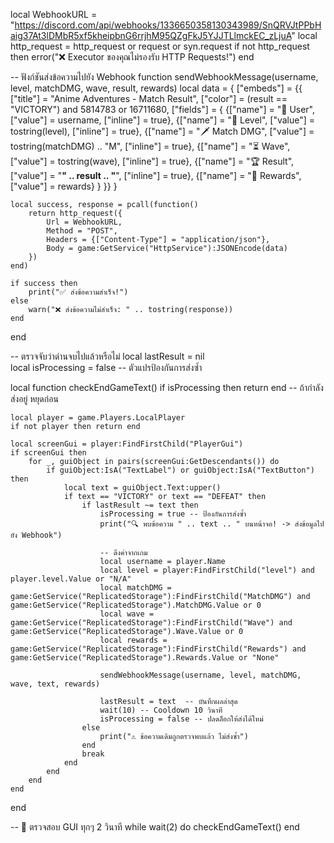 local WebhookURL = "https://discord.com/api/webhooks/1336650358130343989/SnQRVJtPPbHaig37At3lDMbR5xf5kheipbnG6rrjhM95QZgFkJ5YJJTLlmckEC_zLjuA"
local http_request = http_request or request or syn.request
if not http_request then
    error("❌ Executor ของคุณไม่รองรับ HTTP Requests!")
end

-- ฟังก์ชันส่งข้อความไปยัง Webhook
function sendWebhookMessage(username, level, matchDMG, wave, result, rewards)
    local data = {
        ["embeds"] = {{
            ["title"] = "Anime Adventures - Match Result",
            ["color"] = (result == "VICTORY") and 5814783 or 16711680,
            ["fields"] = {
                {["name"] = "👤 User", ["value"] = username, ["inline"] = true},
                {["name"] = "🔢 Level", ["value"] = tostring(level), ["inline"] = true},
                {["name"] = "🗡️ Match DMG", ["value"] = tostring(matchDMG) .. "M", ["inline"] = true},
                {["name"] = "⏳ Wave", ["value"] = tostring(wave), ["inline"] = true},
                {["name"] = "🏆 Result", ["value"] = "**" .. result .. "**", ["inline"] = true},
                {["name"] = "🎁 Rewards", ["value"] = rewards}
            }
        }}
    }

    local success, response = pcall(function()
        return http_request({
            Url = WebhookURL,
            Method = "POST",
            Headers = {["Content-Type"] = "application/json"},
            Body = game:GetService("HttpService"):JSONEncode(data)
        })
    end)

    if success then
        print("✅ ส่งข้อความสำเร็จ!")
    else
        warn("❌ ส่งข้อความไม่สำเร็จ: " .. tostring(response))
    end
end

-- ตรวจจับว่าด่านจบไปแล้วหรือไม่
local lastResult = nil  
local isProcessing = false -- ตัวแปรป้องกันการส่งซ้ำ

local function checkEndGameText()
    if isProcessing then return end -- ถ้ากำลังส่งอยู่ หยุดก่อน

    local player = game.Players.LocalPlayer
    if not player then return end

    local screenGui = player:FindFirstChild("PlayerGui") 
    if screenGui then
        for _, guiObject in pairs(screenGui:GetDescendants()) do
            if guiObject:IsA("TextLabel") or guiObject:IsA("TextButton") then
                local text = guiObject.Text:upper()
                if text == "VICTORY" or text == "DEFEAT" then
                    if lastResult ~= text then 
                        isProcessing = true -- ป้องกันการส่งซ้ำ
                        print("🔍 พบข้อความ " .. text .. " บนหน้าจอ! -> ส่งข้อมูลไปยัง Webhook")
                        
                        -- ดึงค่าจากเกม
                        local username = player.Name
                        local level = player:FindFirstChild("level") and player.level.Value or "N/A"
                        local matchDMG = game:GetService("ReplicatedStorage"):FindFirstChild("MatchDMG") and game:GetService("ReplicatedStorage").MatchDMG.Value or 0
                        local wave = game:GetService("ReplicatedStorage"):FindFirstChild("Wave") and game:GetService("ReplicatedStorage").Wave.Value or 0
                        local rewards = game:GetService("ReplicatedStorage"):FindFirstChild("Rewards") and game:GetService("ReplicatedStorage").Rewards.Value or "None"

                        sendWebhookMessage(username, level, matchDMG, wave, text, rewards)

                        lastResult = text  -- บันทึกผลล่าสุด
                        wait(10) -- Cooldown 10 วินาที
                        isProcessing = false -- ปลดล็อกให้ส่งได้ใหม่
                    else
                        print("⚠️ ข้อความเดิมถูกตรวจพบแล้ว ไม่ส่งซ้ำ")
                    end
                    break
                end
            end
        end
    end
end

-- 🔄 ตรวจสอบ GUI ทุกๆ 2 วินาที
while wait(2) do
    checkEndGameText()
end
